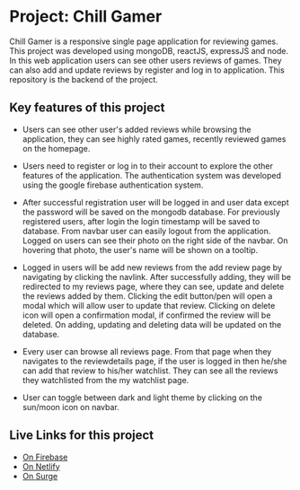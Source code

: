 # Project: Chill Gamer
Chill Gamer is a responsive single page application for reviewing games. This project was developed using mongoDB, reactJS, expressJS and node. In this web application users can see other users reviews of games. They can also add and update reviews by register and log in to application. This repository is the backend of the project.

## Key features of this project
-  Users can see other user's added reviews while browsing the application, they can see highly rated games, recently reviewed games on the homepage.

-  Users need to register or log in to their account to explore the other features of the application. The authentication system was developed using the google firebase authentication system. 

-  After successful registration user will be logged in and user data except the password will be saved on the mongodb database. For previously registered users, after login the login timestamp will be saved to database. From navbar user can easily logout from the application. Logged on users can see their photo on the right side of the navbar. On hovering that photo, the user's name will be shown on a tooltip.

-  Logged in users will be add new reviews from the add review page by navigating by clicking the navlink. After successfully adding, they will be redirected to my reviews page, where they can see, update and delete the reviews added by them. Clicking the edit button/pen will open a modal which will allow user to update that review. Clicking on delete icon will open a confirmation modal, if confirmed the review will be deleted. On adding, updating and deleting data will be updated on the database.

- Every user can browse all reviews page. From that page when they navigates to the reviewdetails page, if the user is logged in then he/she can add that review to his/her watchlist. They can see all the reviews they watchlisted from the my watchlist page. 

- User can toggle between dark and light theme by clicking on the sun/moon icon on navbar.

## Live Links for this project
- [On Firebase](https://chill-gamer-7df90.web.app/)
- [On Netlify](https://chill-gamer-ashis263.netlify.app/)
- [On Surge](https://chill-gamer-ashis263.surge.sh/)

